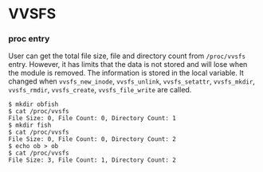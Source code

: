 # VVSFS


### proc entry
User can get the total file size, file and directory count from `/proc/vvsfs` entry. However, it has limits that the data is not stored and will lose when the module is removed. The information is stored in the local variable. It changed when `vvsfs_new_inode`, `vvsfs_unlink`, `vvsfs_setattr`, `vvsfs_mkdir`, `vvsfs_rmdir`, `vvsfs_create`, `vvsfs_file_write` are called.
```
$ mkdir obfish
$ cat /proc/vvsfs
File Size: 0, File Count: 0, Directory Count: 1
$ mkdir fish
$ cat /proc/vvsfs
File Size: 0, File Count: 0, Directory Count: 2
$ echo ob > ob
$ cat /proc/vvsfs
File Size: 3, File Count: 1, Directory Count: 2
```